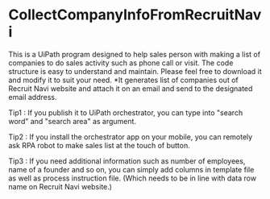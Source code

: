 # CollectCompanyInfoFromRecruitNavi
This is a UiPath program designed to help sales person with making a list of companies to do sales activity such as phone call or visit. The code structure is easy to understand and maintain. Please feel free to download it and modify it to suit your need. *It generates list of companies out of Recruit Navi website and attach it on an email and send to the designated email address.

Tip1 : If you publish it to UiPath orchestrator, you can type into "search word" and "search area" as argument.

Tip2 : If you install the orchestrator app on your mobile, you can remotely ask RPA robot to make sales list at the touch of button.

Tip3 : If you need additional information such as number of employees, name of a founder and so on, you can simply add columns in template file as well as process instruction file. (Which needs to be in line with data row name on Recruit Navi website.) 
